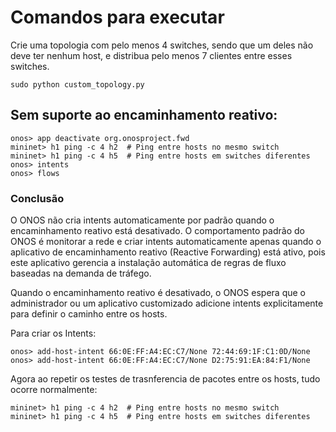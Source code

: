 # Comandos para executar 

Crie uma topologia com pelo menos 4 switches, sendo que um deles não deve ter nenhum host, e distribua pelo menos 7 clientes entre esses switches.

```
sudo python custom_topology.py
```

## Sem suporte ao encaminhamento reativo:

```
onos> app deactivate org.onosproject.fwd
mininet> h1 ping -c 4 h2  # Ping entre hosts no mesmo switch
mininet> h1 ping -c 4 h5  # Ping entre hosts em switches diferentes
onos> intents
onos> flows
```

### Conclusão

O ONOS não cria intents automaticamente por padrão quando o encaminhamento reativo está desativado. O comportamento padrão do ONOS é monitorar a rede e criar intents automaticamente apenas quando o aplicativo de encaminhamento reativo (Reactive Forwarding) está ativo, pois este aplicativo gerencia a instalação automática de regras de fluxo baseadas na demanda de tráfego.

Quando o encaminhamento reativo é desativado, o ONOS espera que o administrador ou um aplicativo customizado adicione intents explicitamente para definir o caminho entre os hosts.

Para criar os Intents:

```
onos> add-host-intent 66:0E:FF:A4:EC:C7/None 72:44:69:1F:C1:0D/None
onos> add-host-intent 66:0E:FF:A4:EC:C7/None D2:75:91:EA:84:F1/None
```

Agora ao repetir os testes de trasnferencia de pacotes entre os hosts, tudo ocorre normalmente:

```
mininet> h1 ping -c 4 h2  # Ping entre hosts no mesmo switch
mininet> h1 ping -c 4 h5  # Ping entre hosts em switches diferentes
```